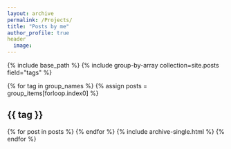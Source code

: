 ```yaml
---
layout: archive
permalink: /Projects/
title: "Posts by me"
author_profile: true
header
  image:
---
```


{% include base_path %}
{% include group-by-array collection=site.posts field="tags" %}

{% for tag in group_names %}
  {% assign posts = group_items[forloop.index0] %}
  <h2 id="{{ tag | slugify }}" class="archive__subtitle"> {{ tag }}</h2>
  {% for post in posts %}
  {% endfor %}
    {% include archive-single.html %}
  {% endfor %}
